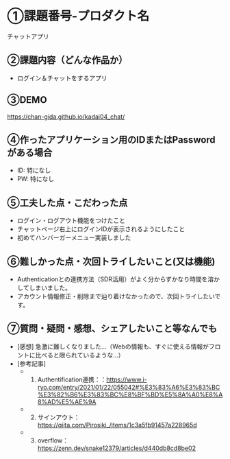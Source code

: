 # ①課題番号-プロダクト名

チャットアプリ

## ②課題内容（どんな作品か）

- ログイン＆チャットをするアプリ

## ③DEMO

https://chan-gida.github.io/kadai04_chat/

## ④作ったアプリケーション用のIDまたはPasswordがある場合

- ID: 特になし
- PW: 特になし

## ⑤工夫した点・こだわった点

- ログイン・ログアウト機能をつけたこと
- チャットページ右上にログインIDが表示されるようにしたこと
- 初めてハンバーガーメニュー実装しました

## ⑥難しかった点・次回トライしたいこと(又は機能)

- Authenticationとの連携方法（SDR活用）がよく分からずかなり時間を溶かしてしまいました。
- アカウント情報修正・削除まで辿り着けなかったので、次回トライしたいです。

## ⑦質問・疑問・感想、シェアしたいこと等なんでも
- [感想] 急激に難しくなりました...（Webの情報も、すぐに使える情報がフロントに比べると限られているような...）
- [参考記事]
  - 1. Authentification連携：：https://www.i-ryo.com/entry/2021/01/22/055042#%E3%83%A6%E3%83%BC%E3%82%B6%E3%83%BC%E8%BF%BD%E5%8A%A0%E8%A8%AD%E5%AE%9A
  - 2. サインアウト：https://qiita.com/Pirosiki_/items/1c3a5fb91457a228965d
  - 3. overflow：https://zenn.dev/snake12379/articles/d440db8cd8be02 
